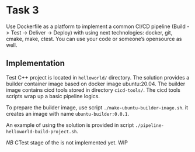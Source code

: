 # Task 3

Use Dockerfile as a platform to implement a common CI/CD pipeline (Build -&gt; Test -&gt; Deliver -&gt; Deploy)
with using next technologies: docker, git, cmake, make, ctest. You can use your code or someone’s
opensource as well.

## Implementation

Test C++ project is located in `helloworld/` directory.
The solution provides a builder container image based on docker image ubuntu:20.04. The builder
image contains cicd tools stored in directory `cicd-tools/`. The cicd tools scripts wrap up
a basic pipeline logics.

To prepare the builder image, use script `./make-ubuntu-builder-image.sh`. it creates an image with name
`ubuntu-builder:0.0.1`.

An example of using the solution is provided in script `./pipeline-helloworld-build-project.sh`.


*NB* CTest stage of the is not implemented yet. WIP

